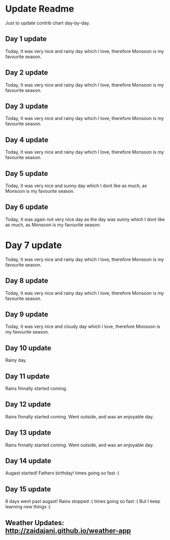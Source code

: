 # Update Readme

Just to update contrib chart day-by-day.

## Day 1 update

Today, It was very nice and rainy day which I love, therefore Monsoon is my favourite season. 

## Day 2 update

Today, It was very nice and rainy day which I love, therefore Monsoon is my favourite season. 

## Day 3 update

Today, It was very nice and rainy day which I love, therefore Monsoon is my favourite season. 

## Day 4 update

Today, It was very nice and rainy day which I love, therefore Monsoon is my favourite season. 

## Day 5 update
Today, It was very nice and sunny day which I dont like as much, as Monsoon is my favourite season.

## Day 6 update
Today, It was again not very nice day as the day was sunny which I dont like as much, as Monsoon is my favourite season.

# Day 7 update
Today, It was very nice and rainy day which I love, therefore Monsoon is my favourite season. 

## Day 8 update
Today, It was very nice and rainy day which I love, therefore Monsoon is my favourite season. 


## Day 9 update
Today, It was very nice and cloudy day which I love, therefore Monsoon is my favourite season. 

## Day 10 update

Rainy day.

## Day 11 update

Rains finnally started coming.

## Day 12 update

Rains finnally started coming. Went outside, and was an enjoyable day.

## Day 13 update

Rains finnally started coming. Went outside, and was an enjoyable day.

## Day 14 update

Augast started! Fathers birthday! times going so fast :(

## Day 15 update

8 days went past augast! Rains stopped :( times going so fast :( But I keep learning new things :)

## Weather Updates: http://zaidajani.github.io/weather-app
